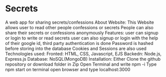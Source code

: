 # Secrets
A web app for sharing secrets/confessions
About Website:
This Website allows user to read other people confessions or secrets
People can also share their secrets or confessions anonymously
Features:
user can signup or login to write or read secrets
user can also signup or login with the help of their google id, third party authentication is done
Password is hashed before storing into the database
Cookies and Sessions are also used
Technologies used:
Fronted: HTML, CSS, Javascript, EJS
Backedn: Node.js, Express.js
Database: NoSQL(MongoDB)
Installation:
Either Clone the github repository or download folder in Zip
Open Terminal and write npm -i
Type npm start on terminal
open browser and type localhost:3000
